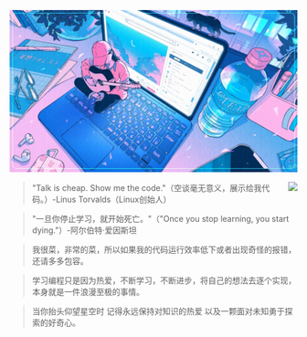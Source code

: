 <div align="center">
  <a href="https://github.com/Perseus037">
  </a>
</div>

[![](https://github.com/Perseus037/data/blob/master/computer.jpg)](https://github.com/Perseus037)

<a href="https://github.com/Perseus037">
  <img align="right" src="https://github-readme-stats.vercel.app/api?username=Perseus037&show_icons=true&icon_color=ffca28&title_color=ffa000" />
</a>

>"Talk is cheap. Show me the code."（空谈毫无意义，展示给我代码。）-Linus Torvalds（Linux创始人）

>"一旦你停止学习，就开始死亡。"（"Once you stop learning, you start dying."）-阿尔伯特·爱因斯坦

>我很菜，非常的菜，所以如果我的代码运行效率低下或者出现奇怪的报错，还请多多包容。

>学习编程只是因为热爱，不断学习，不断进步，将自己的想法去逐个实现，本身就是一件浪漫至极的事情。

>当你抬头仰望星空时 记得永远保持对知识的热爱 以及一颗面对未知勇于探索的好奇心。
>
</a>
